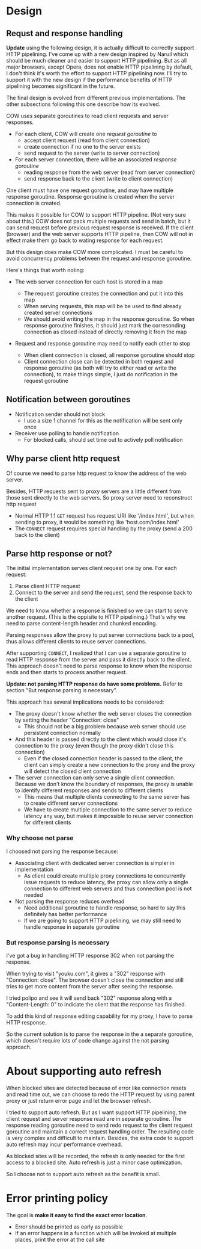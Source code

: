 # Design #

## Requst and response handling ##

**Update** using the following design, it is actually difficult to correctly support HTTP pipelining. I've come up with a new design inspired by Naruil which should be much cleaner and easier to support HTTP pipelining. But as all major browsers, except Opera, does not enable HTTP pipelining by default, I don't think it's worth the effort to support HTTP pipelining now. I'll try to support it with the new design if the performance benefits of HTTP pipelining becomes significant in the future.

The final design is evolved from different previous implementations. The other subsections following this one describe how its evolved.

COW uses separate goroutines to read client requests and server responses.

- For each client, COW will create one *request goroutine* to
  - accept client request (read from client connection)
  - create connection if no one to the server exists
  - send request to the server (write to server connection)
- For each server connection, there will be an associated *response goroutine*
  - reading response from the web server (read from server connection)
  - send response back to the client (write to client connection)

One client must have one request goroutine, and may have multiple response goroutine. Response goroutine is created when the server connection is created.

This makes it possible for COW to support HTTP pipeline. (Not very sure about this.) COW does not pack multiple requests and send in batch, but it can send request before previous request response is received. If the client (browser) and the web server supports HTTP pipeline, then COW will not in effect make them go back to wating response for each request.

But this design does make COW more complicated. I must be careful to avoid concurrency problems between the request and response goroutine.

Here's things that worth noting:

- The web server connection for each host is stored in a map
  - The request goroutine creates the connection and put it into this map
  - When serving requests, this map will be be used to find already created server connections
  - We should avoid writing the map in the response goroutine. So when response goroutine finishes, it should just mark the corresonding connection as closed instead of directly removing it from the map

- Request and response goroutine may need to notify each other to stop
  - When client connection is closed, all response goroutine should stop
  - Client connection close can be detected in both request and response goroutine (as both will try to either read or write the connection), to make things simple, I just do notification in the request goroutine

## Notification between goroutines

- Notification sender should not block
  - I use a size 1 channel for this as the notification will be sent only once
- Receiver use polling to handle notification
  - For blocked calls, should set time out to actively poll notification

## Why parse client http request ##

Of course we need to parse http request to know the address of the web server.

Besides, HTTP requests sent to proxy servers are a little different from those sent directly to the web servers. So proxy server need to reconstruct http request

- Normal HTTP 1.1 `GET` request has request URI like '/index.html', but when sending to proxy, it would be something like 'host.com/index.html'
- The `CONNECT` request requires special handling by the proxy (send a 200 back to the client)

## Parse http response or not? ##

The initial implementation serves client request one by one. For each request:

1. Parse client HTTP request
2. Connect to the server and send the request, send the response back to the client

We need to know whether a response is finished so we can start to serve another request. (This is the oppisite to HTTP pipelining.) That's why we need to parse content-length header and chunked encoding.

Parsing responses allow the proxy to put server connections back to a pool, thus allows different clients to reuse server connections.

After supporting `CONNECT`, I realized that I can use a separate goroutine to read HTTP response from the server and pass it directly back to the client. This approach doesn't need to parse response to know when the response ends and then starts to process another request.

**Update: not parsing HTTP response do have some problems.** Refer to section "But response parsing is necessary".

This approach has several implications needs to be considered:

- The proxy doesn't know whether the web server closes the connection by setting the header "Connection: close"
  - This should not be a big problem because web server should use persistent connection normally
- And this header is passed directly to the client which would close it's connection to the proxy (even though the proxy didn't close this connection)
  - Even if the closed connection header is passed to the client, the client can simply create a new connection to the proxy and the proxy will detect the closed client connection
- The server connection can only serve a single client connection. Because we don't know the boundary of responses, the proxy is unable to identify different responses and sends to different clients
  - This means that multiple clients connecting to the same server has to create different server connections
  - We have to create multiple connection to the same server to reduce latency any way, but makes it impossible to reuse server connection for different clients

### Why choose not parse ###

I choosed not parsing the response because:

- Associating client with dedicated server connection is simpler in implementation
  - As client could create multiple proxy connections to concurrently issue requests to reduce latency, the proxy can allow only a single connection to different web servers and thus connection pool is not needed
- Not parsing the response reduces overhead
  - Need additional goroutine to handle response, so hard to say this definitely has better performance
  - If we are going to support HTTP pipelining, we may still need to handle response in separate goroutine

### But response parsing is necessary ###

I've got a bug in handling HTTP response 302 when not parsing the response.

When trying to visit "youku.com", it gives a "302" response with "Connection: close". The browser doesn't close the connection and still tries to get more content from the server after seeing the response.

I tried polipo and see it will send back "302" response along with a "Content-Length: 0" to indicate the client that the response has finished.

To add this kind of response editing capability for my proxy, I have to parse HTTP response.

So the current solution is to parse the response in the a separate goroutine, which doesn't require lots of code change against the not parsing approach.

# About supporting auto refresh #

When blocked sites are detected because of error like connection resets and read time out, we can choose to redo the HTTP request by using parent proxy or just return error page and let the browser refresh.

I tried to support auto refresh. But as I want support HTTP pipelining, the client request and server response read are in separate goroutine. The response reading goroutine need to send redo request to the client request goroutine and maintain a correct request handling order. The resulting code is very complex and difficult to maintain. Besides, the extra code to support auto refresh may incur performance overhead.

As blocked sites will be recorded, the refresh is only needed for the first access to a blocked site. Auto refresh is just a minor case optimization.

So I choose not to support auto refresh as the benefit is small.

# Error printing policy #

The goal is **make it easy to find the exact error location**.

- Error should be printed as early as possible
- If an error happens in a function which will be invoked at multiple places, print the error at the call site
